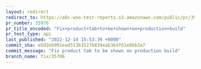 ```yaml
---
layout: redirect
redirect_to: https://a8c-woo-test-reports.s3.amazonaws.com/public/pr/35976/api/index.html
pr_number: 35976
pr_title_encoded: "Fix+product+tab+to+be+shown+on+production+build"
pr_test_type: api
last_published: "2022-12-14 15:53:39 +0000"
commit_sha: e5d2eb991ead31363527b839eab364f61e8bb3a7
commit_message: "Fix product tab to be shown on production build"
branch_name: fix/35706
---
```

